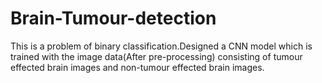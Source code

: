# Brain-Tumour-detection


This is a problem of binary classification.Designed a CNN model which is trained with the image data(After pre-processing) consisting of tumour effected brain images and non-tumour effected brain images.
